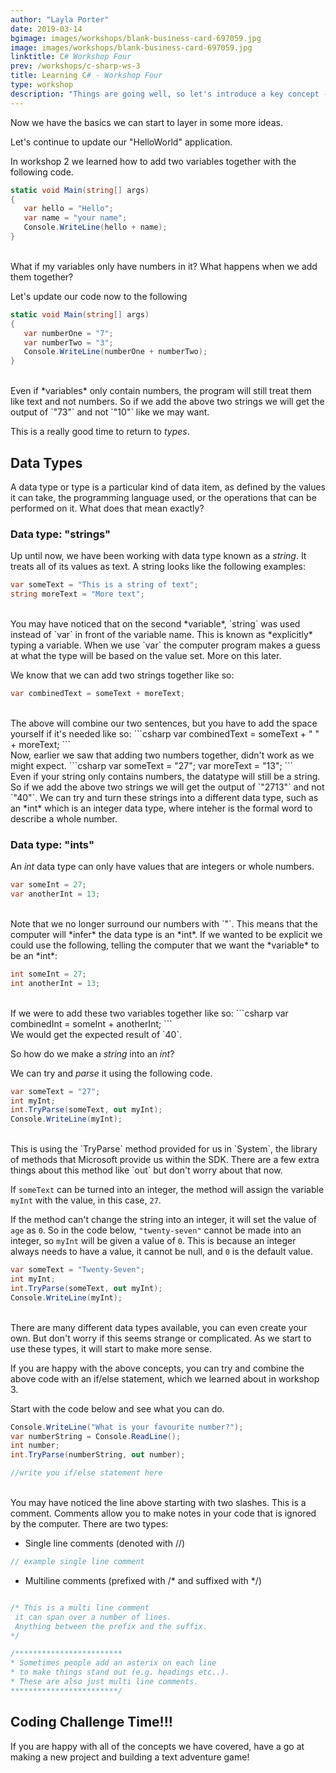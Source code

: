 ```yaml
---
author: "Layla Porter"
date: 2019-03-14
bgimage: images/workshops/blank-business-card-697059.jpg
image: images/workshops/blank-business-card-697059.jpg
linktitle: C# Workshop Four
prev: /workshops/c-sharp-ws-3
title: Learning C# - Workshop Four
type: workshop
description: "Things are going well, so let's introduce a key concept - data-types"
---
```

Now we have the basics we can start to layer in some more ideas.

Let's continue to update our "HelloWorld" application.

In workshop 2 we learned how to add two variables together with the following code.

```csharp
static void Main(string[] args)
{
   var hello = "Hello";
   var name = "your name";
   Console.WriteLine(hello + name);
}
```
</br>
What if my variables only have numbers in it? What happens when we add them together?

Let's update our code now to the following
```csharp
static void Main(string[] args)
{
   var numberOne = "7";
   var numberTwo = "3";
   Console.WriteLine(numberOne + numberTwo);
}
```
</br>
Even if *variables* only contain numbers, the program will still treat them like text and not numbers.  So if we add the above two strings we will get the output of `"73"` and not `"10"` like we may want.

This is a really good time to return to *types*.

## Data Types

A data type or type is a particular kind of data item, as defined by the values it can take, the programming language used, or the operations that can be performed on it.
What does that mean exactly?
### Data type: "strings"
Up until now, we have been working with data type known as a *string*. It treats all of its values as text.  A string looks like the following examples:

```csharp
var someText = "This is a string of text";
string moreText = "More text";
```
</br>
You may have noticed that on the second *variable*, `string` was used instead of `var` in front of the variable name. This is known as *explicitly* typing a variable. When we use `var` the computer program makes a guess at what the type will be based on the value set. More on this later.

We know that we can add two strings together like so:

```csharp
var combinedText = someText + moreText;
```
</br>
The above will combine our two sentences, but you have to add the space yourself if it's needed like so:
```csharp
var combinedText = someText + " " + moreText;
```
</br>
Now, earlier we saw that adding two numbers together, didn't work as we might expect.
```csharp
var someText = "27";
var moreText = "13";
```
</br>
Even if your string only contains numbers, the datatype will still be a string.  So if we add the above two strings we will get the output of `"2713"` and not `"40"`.
We can try and turn these strings into a different data type, such as an *int* which is an integer data type, where inteher is the formal word to describe a whole number.

### Data type: "ints"

An *int* data type can only have values that are integers or whole numbers.

```csharp
var someInt = 27;
var anotherInt = 13;
```
</br>
Note that we no longer surround our numbers with `"`. This means that the computer will *infer* the data type is an *int*. If we wanted to be explicit we could use the following, telling the computer that we want the *variable* to be an *int*:

```csharp
int someInt = 27;
int anotherInt = 13;
```
</br>
If we were to add these two variables together like so:
```csharp
var combinedInt = someInt + anotherInt;
```
</br>
We would get the expected result of `40`.

So how do we make a *string* into an *int*?

We can try and *parse* it using the following code.

```csharp
var someText = "27";
int myInt;
int.TryParse(someText, out myInt);
Console.WriteLine(myInt);
```
</br>
This is using the `TryParse` method provided for us in `System`, the library of methods that Microsoft provide us within the SDK. There are a few extra things about this method like `out` but don't worry about that now.

If `someText` can be turned into an integer, the method will assign the variable `myInt` with the value,  in this case,  `27`.

If the method can't change the string into an integer, it will set the value of `age` as `0`. So in the code below, `"twenty-seven"` cannot be made into an integer, so `myInt` will be given a value of `0`. This is because an integer always needs to have a value, it cannot be null, and `0` is the default value.

```csharp
var someText = "Twenty-Seven";
int myInt;
int.TryParse(someText, out myInt);
Console.WriteLine(myInt);
```
</br>
There are many different data types available, you can even create your own.
But don't worry if this seems strange or complicated.  As we start to use these types, it will start to make more sense.

If you are happy with the above concepts, you can try and combine the above code with an if/else statement, which we learned about in workshop 3.

Start with the code below and see what you can do.


```csharp
Console.WriteLine("What is your favourite number?");
var numberString = Console.ReadLine();
int number;
int.TryParse(numberString, out number);

//write you if/else statement here
```
</br>
You may have noticed the line above starting with two slashes.  This is a comment. Comments allow you to make notes in your code that is ignored by the computer. There are two types:

* Single line comments (denoted with //)

```csharp
// example single line comment
```
* Multiline comments (prefixed with /* and suffixed with */)

```csharp

/* This is a multi line comment
 it can span over a number of lines.
 Anything between the prefix and the suffix.
*/

/************************
* Sometimes people add an asterix on each line
* to make things stand out (e.g. headings etc..).
* These are also just multi line comments.
************************/

```

## Coding Challenge Time!!!

If you are happy with all of the concepts we have covered, have a go at making a new project and building a text adventure game!



